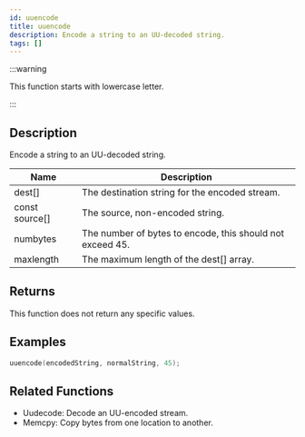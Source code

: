 ```yaml
---
id: uuencode
title: uuencode
description: Encode a string to an UU-decoded string.
tags: []
---
```


:::warning

This function starts with lowercase letter.

:::

## Description

Encode a string to an UU-decoded string.

| Name           | Description                                               |
| -------------- | --------------------------------------------------------- |
| dest[]         | The destination string for the encoded stream.            |
| const source[] | The source, non-encoded string.                           |
| numbytes       | The number of bytes to encode, this should not exceed 45. |
| maxlength      | The maximum length of the dest[] array.                   |

## Returns

This function does not return any specific values.

## Examples

```c
uuencode(encodedString, normalString, 45);
```

## Related Functions

- Uudecode: Decode an UU-encoded stream.
- Memcpy: Copy bytes from one location to another.
